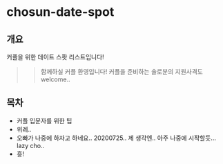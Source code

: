 # chosun-date-spot

## 개요  
커플을 위한 데이트 스팟 리스트입니다!  
>> 함께하실 커플 환영입니다! 커플을 준비하는 솔로분의 지원사격도 welcome..  

## 목차  
- 커플 입문자를 위한 팁  
- 위례.. 
- 오빠가 나중에 하자고 하네요.. 20200725.. 제 생각엔.. 아주 나중에 시작할듯... lazy cho.. 
- 흥!  
